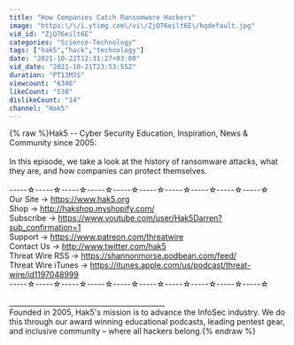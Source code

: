 ```yaml
---
title: "How Companies Catch Ransomware Hackers"
image: "https:\/\/i.ytimg.com\/vi\/ZjQ76eilt6E\/hqdefault.jpg"
vid_id: "ZjQ76eilt6E"
categories: "Science-Technology"
tags: ["hak5","hack","technology"]
date: "2021-10-22T12:31:27+03:00"
vid_date: "2021-10-21T23:53:55Z"
duration: "PT13M3S"
viewcount: "6346"
likeCount: "530"
dislikeCount: "14"
channel: "Hak5"
---
```

{% raw %}Hak5 -- Cyber Security Education, Inspiration, News &amp; Community since 2005:<br /><br />In this episode, we take a look at the history of ransomware attacks, what they are, and how companies can protect themselves. <br /><br />-----☆-----☆-----☆-----☆-----☆-----☆-----☆-----☆-----☆-----☆<br />Our Site → <a rel="nofollow" target="blank" href="https://www.hak5.org">https://www.hak5.org</a><br />Shop →  <a rel="nofollow" target="blank" href="http://hakshop.myshopify.com/">http://hakshop.myshopify.com/</a><br />Subscribe → <a rel="nofollow" target="blank" href="https://www.youtube.com/user/Hak5Darren?sub_confirmation=1">https://www.youtube.com/user/Hak5Darren?sub_confirmation=1</a><br />Support → <a rel="nofollow" target="blank" href="https://www.patreon.com/threatwire">https://www.patreon.com/threatwire</a><br />Contact Us → <a rel="nofollow" target="blank" href="http://www.twitter.com/hak5">http://www.twitter.com/hak5</a><br />Threat Wire RSS → <a rel="nofollow" target="blank" href="https://shannonmorse.podbean.com/feed/">https://shannonmorse.podbean.com/feed/</a><br />Threat Wire iTunes → <a rel="nofollow" target="blank" href="https://itunes.apple.com/us/podcast/threat-wire/id1197048999">https://itunes.apple.com/us/podcast/threat-wire/id1197048999</a><br />-----☆-----☆-----☆-----☆-----☆-----☆-----☆-----☆-----☆-----☆<br /><br />____________________________________________<br />Founded in 2005, Hak5's mission is to advance the InfoSec industry. We do this through our award winning educational podcasts, leading pentest gear, and inclusive community – where all hackers belong.{% endraw %}
